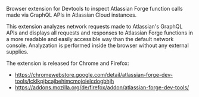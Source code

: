 Browser extension for Devtools to inspect Atlassian Forge function calls made via GraphQL APIs in Atlassian Cloud instances.

This extension analyzes network requests made to Atlassian's GraphQL APIs and displays all requests and responses to Atlassian Forge functions in a more readable and easily accessible way than the default network console. Analyzation is performed inside the browser without any external supplies.

The extension is released for Chrome and Firefox:
* https://chromewebstore.google.com/detail/atlassian-forge-dev-tools/lcklkpjbcajbehimcmojoielcdogbhjh
* https://addons.mozilla.org/de/firefox/addon/atlassian-forge-dev-tools/
